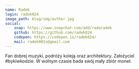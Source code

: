 ```yaml
---
name: Radek
login: radek024
image_path: blog/img/author.jpg
social:
    snap: https://www.snapchat.com/add/radaradek
    github: https://github.com/radek024
    codepen: https://codepen.io/radek024/
    mail: radek002x@gmail.com
---
```

Fan dobrej muzyki, podróży koleją oraz architektury. Założyciel #bykiwkodzie. W wolnym czasie bada swój mały zbiór monet.
